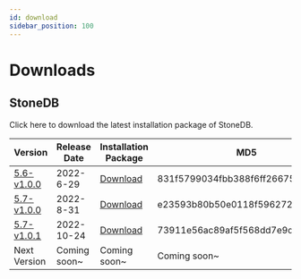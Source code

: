 ```yaml
---
id: download
sidebar_position: 100
---
```


# Downloads

## StoneDB

Click here to download the latest installation package of StoneDB.

| Version | Release Date | Installation Package | MD5 |
| --- | --- | --- | --- |
| [5.6-v1.0.0](https://github.com/stoneatom/stonedb/releases/tag/stonedb-5.6-v1.0.0) | 2022-6-29 | [Download](https://static.stoneatom.com/stonedb-ce-5.6-v1.0.0.el7.x86_64.tar.gz) | 831f5799034fbb388f6ff26675b7951e |
| [5.7-v1.0.0](https://github.com/stoneatom/stonedb/releases/tag/5.7-v1.0.0-GA) | 2022-8-31 |  [Download](https://static.stoneatom.com/custom/stonedb-ce-5.7-v1.0.0.el7.x86_64.tar.gz) | e23593b80b50e0118f59627216613a2f |
| [5.7-v1.0.1](https://github.com/stoneatom/stonedb/releases/tag/5.7-v1.0.1-GA) | 2022-10-24 |  [Download](https://static.stoneatom.com/custom/stonedb-ce-5.7-v1.0.1.el7.x86_64.tar.gz) | 73911e56ac89af5f568dd7e9de9e9af5 |
| Next Version | Coming soon~  | Coming soon~  | Coming soon~ 

